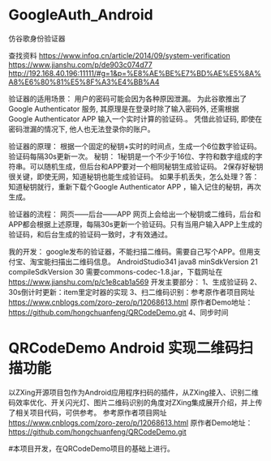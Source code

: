 # GoogleAuth_Android
仿谷歌身份验证器

查找资料
https://www.infoq.cn/article/2014/09/system-verification
https://www.jianshu.com/p/de903c074d77
http://192.168.40.196:11111/#g=1&p=%E8%AE%BE%E7%BD%AE%E5%8A%A8%E6%80%81%E5%8F%A3%E4%BB%A4

验证器的适用场景：
	用户的密码可能会因为各种原因泄漏。
	为此谷歌推出了 Google Authenticator 服务, 其原理是在登录时除了输入密码外, 还需根据 Google Authenticator APP 输入一个实时计算的验证码.。
	凭借此验证码, 即使在密码泄漏的情况下, 他人也无法登录你的账户。

验证器的原理：
	根据一个固定的秘钥+实时的时间点，生成一个6位数字验证码。验证码每隔30s更新一次。
	秘钥：	1秘钥是一个不少于16位、字符和数字组成的字符串。可以随机生成，但后台和APP要对一个相同秘钥生成验证码。
		2保存好秘钥很关键，即使无网，知道秘钥也能生成验证码。
	如果手机丢失，怎么处理？答：知道秘钥就行，重新下载个Google Authenticator APP ，输入记住的秘钥，再次生成。

验证器的流程：
	网页——后台——APP
	网页上会给出一个秘钥或二维码，后台和APP都会根据上述原理，每隔30s更新一个验证码。只有当用户输入APP上生成的验证码，和后台生成的验证码一致时，才有效通过。

我的开发：
	google发布的验证器，不能扫描二维码。需要自己写个APP。但用支付宝、淘宝能扫描出二维码信息。
	AndroidStudio341
	java8
	minSdkVersion 21
	compileSdkVersion 30
	需要commons-codec-1.8.jar，下载网址在 https://www.jianshu.com/p/c1e8cab1a569
开发主要部分：
1、生成验证码
2、30s倒计时更新：item里定时器的实现
3、扫二维码识别：参考原作者项目网址  https://www.cnblogs.com/zoro-zero/p/12068613.html    原作者Demo地址：https://github.com/hongchuanfeng/QRCodeDemo.git
4、同步时间

# QRCodeDemo Android 实现二维码扫描功能
以ZXing开源项目包作为Android应用程序扫码的插件，从ZXing接入、识别二维码效率优化、开关闪光灯、图片二维码识别的角度对ZXing集成展开介绍，并上传了相关项目代码，可供参考。
参考原作者项目网址  https://www.cnblogs.com/zoro-zero/p/12068613.html
原作者Demo地址：https://github.com/hongchuanfeng/QRCodeDemo.git

#本项目开发，在QRCodeDemo项目的基础上进行。



